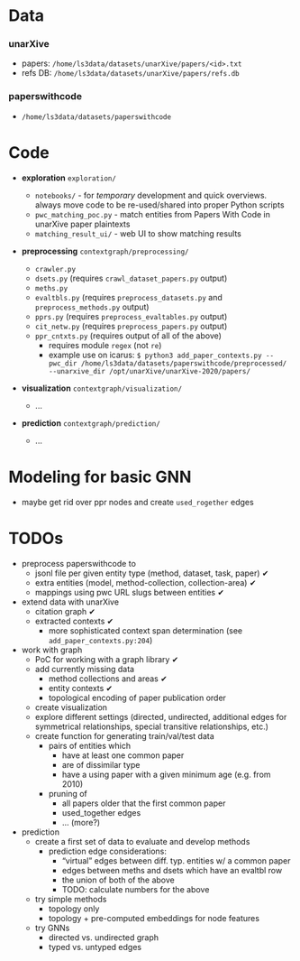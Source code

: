 # Data

### unarXive

* papers: `/home/ls3data/datasets/unarXive/papers/<id>.txt`
* refs DB: `/home/ls3data/datasets/unarXive/papers/refs.db`

### paperswithcode

* `/home/ls3data/datasets/paperswithcode`

# Code

* **exploration** `exploration/`
    * `notebooks/` - for *temporary* development and quick overviews. always move code to be re-used/shared into proper Python scripts
    * `pwc_matching_poc.py` - match entities from Papers With Code in unarXive paper plaintexts
    * `matching_result_ui/` - web UI to show matching results

* **preprocessing** `contextgraph/preprocessing/`
    * `crawler.py`
    * `dsets.py`  (requires `crawl_dataset_papers.py` output)
    * `meths.py`
    * `evaltbls.py`  (requires `preprocess_datasets.py` and `preprocess_methods.py` output)
    * `pprs.py`  (requires `preprocess_evaltables.py` output)
    * `cit_netw.py`  (requires `preprocess_papers.py` output)
    * `ppr_cntxts.py` (requires output of all of the above)
        * requires module `regex` (not `re`)
        * example use on icarus: `$ python3 add_paper_contexts.py --pwc_dir /home/ls3data/datasets/paperswithcode/preprocessed/ --unarxive_dir /opt/unarXive/unarXive-2020/papers/`

* **visualization** `contextgraph/visualization/`
    * ...

* **prediction** `contextgraph/prediction/`
    * ...


# Modeling for basic GNN

* maybe get rid over ppr nodes and create `used_rogether` edges

# TODOs

* preprocess paperswithcode to
    * jsonl file per given entity type (method, dataset, task, paper) ✔
    * extra entities (model, method-collection, collection-area) ✔
    * mappings using pwc URL slugs between entities ✔
* extend data with unarXive
    * citation graph ✔
    * extracted contexts ✔
        * more sophisticated context span determination (see `add_paper_contexts.py:204`)
* work with graph
    * PoC for working with a graph library ✔
    * add currently missing data
        * method collections and areas ✔
        * entity contexts ✔
        * topological encoding of paper publication order
    * create visualization
    * explore different settings (directed, undirected, additional edges for symmetrical relationships, special transitive relationships, etc.)
    * create function for generating train/val/test data
        * pairs of entities which
            * have at least one common paper
            * are of dissimilar type
            * have a using paper with a given minimum age (e.g. from 2010)
        * pruning of
            * all papers older that the first common paper
            * used_together edges
            * ... (more?)
* prediction
    * create a first set of data to evaluate and develop methods
        * prediction edge considerations:
            * “virtual” edges between diff. typ. entities w/ a common paper
            * edges between meths and dsets which have an evaltbl row
            * the union of both of the above
            * TODO: calculate numbers for the above
    * try simple methods
        * topology only
        * topology + pre-computed embeddings for node features
    * try GNNs
        * directed vs. undirected graph
        * typed vs. untyped edges
